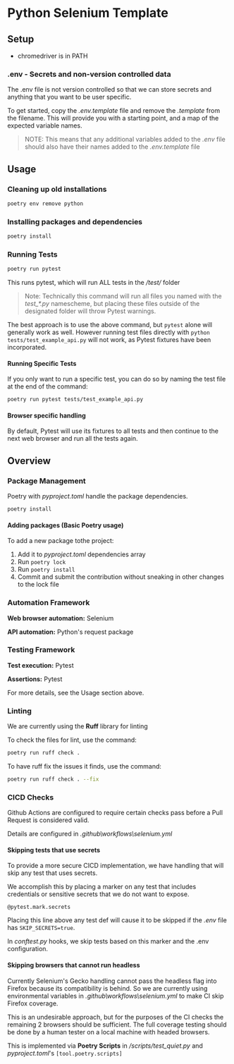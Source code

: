 # Python Selenium Template

## Setup

* chromedriver is in PATH

### .env - Secrets and non-version controlled data

The .env file is not version controlled so that we can store secrets and anything that you want to be user specific.

To get started, copy the *.env.template* file and remove the *.template* from the filename. This will provide you with a starting point, and a map of the expected variable names.

> NOTE: This means that any additional variables added to the *.env* file should also have their names added to the *.env.template* file

## Usage

### Cleaning up old installations

```bash
poetry env remove python
```

### Installing packages and dependencies

```bash
poetry install
```

### Running Tests

```bash
poetry run pytest
```

This runs pytest, which will run ALL tests in the */test/* folder

> Note: Technically this command will run all files you named with the *test_\*.py* namescheme, but placing these files  outside of the designated folder will throw Pytest warnings.

The best approach is to use the above command, but `pytest` alone will generally work as well. However running test files directly with `python tests/test_example_api.py` will not work, as Pytest fixtures have been incorporated.

#### Running Specific Tests

If you only want to run a specific test, you can do so by naming the test file at the end of the command:

```bash
poetry run pytest tests/test_example_api.py
```

#### Browser specific handling

By default, Pytest will use its fixtures to all tests and then continue to the next web browser and run all the tests again.

## Overview

### Package Management

Poetry with *pyproject.toml* handle the package dependencies.

```bash
poetry install
```

#### Adding packages (Basic Poetry usage)

To add a new package tothe project:

1. Add it to *pyproject.toml* dependencies array
2. Run `poetry lock`
3. Run `poetry install`
4. Commit and submit the contribution without sneaking in other changes to the lock file

### Automation Framework

**Web browser automation:** Selenium

**API automation:** Python's request package

### Testing Framework

**Test execution:** Pytest

**Assertions:** Pytest

For more details, see the Usage section above.

### Linting

We are currently using the **Ruff** library for linting

To check the files for lint, use the command:

```bash
poetry run ruff check .
```

To have ruff fix the issues it finds, use the command:

```bash
poetry run ruff check . --fix
```

### CICD Checks

Github Actions are configured to require certain checks pass before a Pull Request is considered valid.

Details are configured in *.github\workflows\selenium.yml*

#### Skipping tests that use secrets

To provide a more secure CICD implementation, we have handling that will skip any test that uses secrets.

We accomplish this by placing a marker on any test that includes credentials or sensitive secrets that we do not want to expose.

`@pytest.mark.secrets`

Placing this line above any test def will cause it to be skipped if the *.env* file has `SKIP_SECRETS=true`.

In *conftest.py* hooks, we skip tests based on this marker and the .env configuration.

#### Skipping browsers that cannot run headless

Currently Selenium's Gecko handling cannot pass the headless flag into Firefox because its compatibility is behind. So we are currently using environmental variables in *.github\workflows\selenium.yml* to make CI skip Firefox coverage.

This is an undesirable approach, but for the purposes of the CI checks the remaining 2 browsers should be sufficient. The full coverage testing should be done by a human tester on a local machine with headed browsers.

This is implemented via **Poetry Scripts** in */scripts/test_quiet.py* and *pyproject.toml*'s `[tool.poetry.scripts]`
